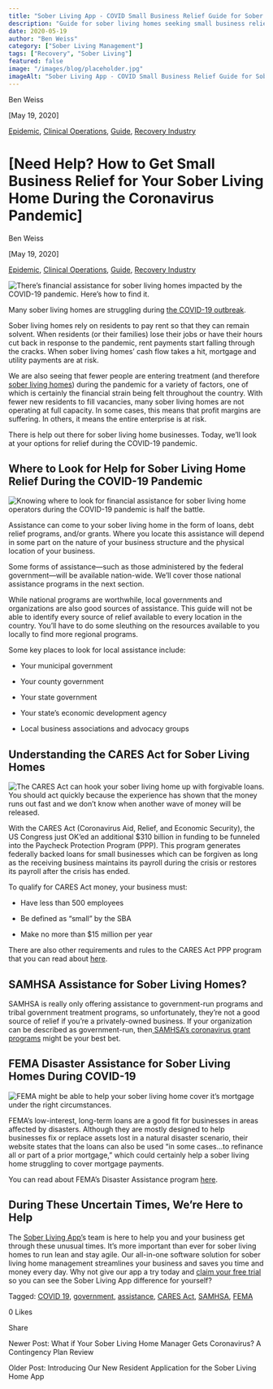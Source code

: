 ```yaml
---
title: "Sober Living App - COVID Small Business Relief Guide for Sober Living Homes"
description: "Guide for sober living homes seeking small business relief during the COVID-19 pandemic. Learn about options & how to get help."
date: 2020-05-19
author: "Ben Weiss"
category: ["Sober Living Management"]
tags: ["Recovery", "Sober Living"]
featured: false
image: "/images/blog/placeholder.jpg"
imageAlt: "Sober Living App - COVID Small Business Relief Guide for Sober Living Homes"
---
```


Ben Weiss

[May 19, 2020]

[Epidemic](/sober-living-app-blog/category/Epidemic), [Clinical Operations](/sober-living-app-blog/category/Clinical+Operations), [Guide](/sober-living-app-blog/category/Guide), [Recovery Industry](/sober-living-app-blog/category/Recovery+Industry)

#  [Need Help? How to Get Small Business Relief for Your Sober Living Home During the Coronavirus Pandemic]

Ben Weiss

[May 19, 2020]

[Epidemic](/sober-living-app-blog/category/Epidemic), [Clinical Operations](/sober-living-app-blog/category/Clinical+Operations), [Guide](/sober-living-app-blog/category/Guide), [Recovery Industry](/sober-living-app-blog/category/Recovery+Industry)

![There’s financial assistance for sober living homes impacted by the COVID-19 pandemic. Here’s how to find it.](/images/blog/need-help-how-to-get-small-business-relief-for-your-sober-living-home-during-the-coronavirus-pandemic/Screenshot_2020-05-14_at_9.52.40_AM.png)

Many sober living homes are struggling during [the COVID-19 outbreak](../../3/31/5-ways-coronavirus-is-changing-the-sober-living-industrynbsp.html). 

Sober living homes rely on residents to pay rent so that they can remain solvent. When residents (or their families) lose their jobs or have their hours cut back in response to the pandemic, rent payments start falling through the cracks. When sober living homes’ cash flow takes a hit, mortgage and utility payments are at risk. 

We are also seeing that fewer people are entering treatment (and therefore [sober living homes](../../4/21/3-coronavirus-changes-your-sober-living-home-needs-to-make-this-week.html)) during the pandemic for a variety of factors, one of which is certainly the financial strain being felt throughout the country. With fewer new residents to fill vacancies, many sober living homes are not operating at full capacity. In some cases, this means that profit margins are suffering. In others, it means the entire enterprise is at risk.

There is help out there for sober living home businesses. Today, we’ll look at your options for relief during the COVID-19 pandemic. 

## Where to Look for Help for Sober Living Home Relief During the COVID-19 Pandemic 

![Knowing where to look for financial assistance for sober living home operators during the COVID-19 pandemic is half the battle.](/images/blog/need-help-how-to-get-small-business-relief-for-your-sober-living-home-during-the-coronavirus-pandemic/Screenshot_2020-05-14_at_9.53.57_AM.png)

Assistance can come to your sober living home in the form of loans, debt relief programs, and/or grants. Where you locate this assistance will depend in some part on the nature of your business structure and the physical location of your business. 

Some forms of assistance—such as those administered by the federal government—will be available nation-wide. We’ll cover those national assistance programs in the next section. 

While national programs are worthwhile, local governments and organizations are also good sources of assistance. This guide will not be able to identify every source of relief available to every location in the country. You’ll have to do some sleuthing on the resources available to you locally to find more regional programs.

Some key places to look for local assistance include: 

  * Your municipal government 

  * Your county government 

  * Your state government 

  * Your state’s economic development agency 

  * Local business associations and advocacy groups 

## Understanding the CARES Act for Sober Living Homes 

![The CARES Act can hook your sober living home up with forgivable loans. You should act quickly because the experience has shown that the money runs out fast and we don’t know when another wave of money will be released.](/images/blog/need-help-how-to-get-small-business-relief-for-your-sober-living-home-during-the-coronavirus-pandemic/Screenshot_2020-05-14_at_9.54.43_AM.png)

With the CARES Act (Coronavirus Aid, Relief, and Economic Security), the US Congress just OK’ed an additional $310 billion in funding to be funneled into the Paycheck Protection Program (PPP). This program generates federally backed loans for small businesses which can be forgiven as long as the receiving business maintains its payroll during the crisis or restores its payroll after the crisis has ended. 

To qualify for CARES Act money, your business must: 

  * Have less than 500 employees 

  * Be defined as “small” by the SBA

  * Make no more than $15 million per year 

There are also other requirements and rules to the CARES Act PPP program that you can read about [here](https://www.uschamber.com/sites/default/files/023595_comm_corona_virus_smallbiz_loan_final.pdf). 

## SAMHSA Assistance for Sober Living Homes? 

SAMHSA is really only offering assistance to government-run programs and tribal government treatment programs, so unfortunately, they’re not a good source of relief if you’re a privately-owned business. If your organization can be described as government-run, then[ SAMHSA’s coronavirus grant programs](https://www.samhsa.gov/grants/grant-announcements/fg-20-006) might be your best bet.

## FEMA Disaster Assistance for Sober Living Homes During COVID-19

![FEMA might be able to help your sober living home cover it’s mortgage under the right circumstances.](/images/blog/need-help-how-to-get-small-business-relief-for-your-sober-living-home-during-the-coronavirus-pandemic/Screenshot_2020-05-14_at_9.55.25_AM.png)

FEMA’s low-interest, long-term loans are a good fit for businesses in areas affected by disasters. Although they are mostly designed to help businesses fix or replace assets lost in a natural disaster scenario, their website states that the loans can also be used “in some cases...to refinance all or part of a prior mortgage,” which could certainly help a sober living home struggling to cover mortgage payments. 

You can read about FEMA’s Disaster Assistance program [here](https://www.disasterassistance.gov/get-assistance/forms-of-assistance/4479). 

## During These Uncertain Times, We’re Here to Help 

The [Sober Living App’](/)s team is here to help you and your business get through these unusual times. It’s more important than ever for sober living homes to run lean and stay agile. Our all-in-one software solution for sober living home management streamlines your business and saves you time and money every day. Why not give our app a try today and [claim your free trial](https://signup.behavehealth.com/?product=sober_living_app) so you can see the Sober Living App difference for yourself?  

Tagged: [COVID 19](/sober-living-app-blog/tag/COVID+19), [government](/sober-living-app-blog/tag/government), [assistance](/sober-living-app-blog/tag/assistance), [CARES Act](/sober-living-app-blog/tag/CARES+Act), [SAMHSA](/sober-living-app-blog/tag/SAMHSA), [FEMA](https://soberlivingapp.com/sober-living-app-blog/tag/FEMA)

0 Likes

Share

Newer Post: What if Your Sober Living Home Manager Gets Coronavirus? A Contingency Plan Review

Older Post: Introducing Our New Resident Application for the Sober Living Home App